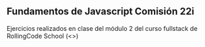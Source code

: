 ## Fundamentos de Javascript Comisión 22i

Ejercicios realizados en clase del módulo 2 del curso fullstack de RollingCode School (<>)
